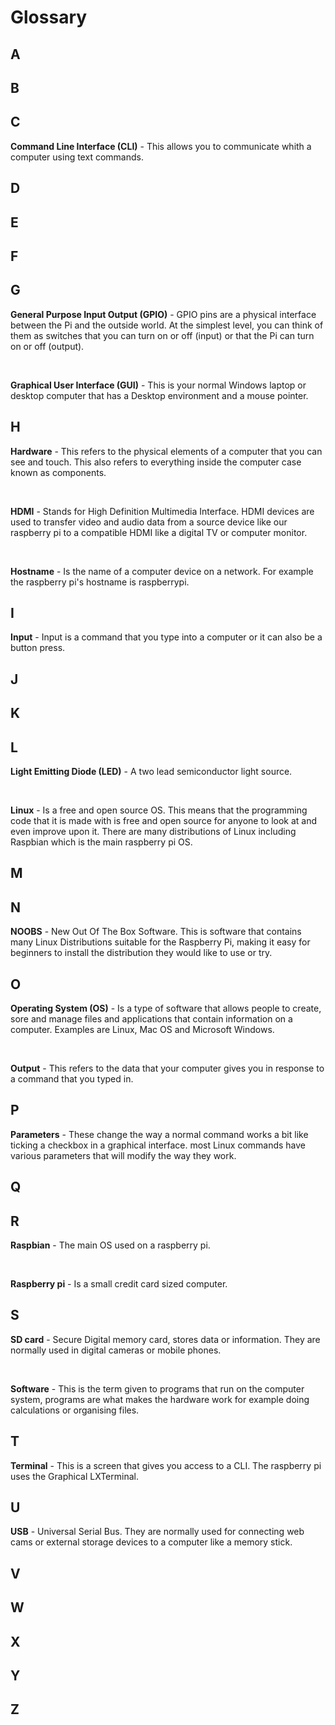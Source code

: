 # Glossary

## A

## B

## C
**Command Line Interface (CLI)** - This allows you to communicate whith a computer using text commands.

## D

## E

## F

## G
**General Purpose Input Output (GPIO)** - GPIO pins are a physical interface between the Pi and the outside world. At the simplest level, you can think of them as switches that you can turn on or off (input) or that the Pi can turn on or off (output).

<br>

**Graphical User Interface (GUI)** - This is your normal Windows laptop or desktop computer that has a Desktop environment and a mouse pointer.

## H
**Hardware** - This refers to the physical elements of a computer that you can see and touch. This also refers to everything inside the computer case known as components.

<br>

**HDMI** - Stands for High Definition Multimedia Interface. HDMI devices are used to transfer video and audio data from a source device like our raspberry pi to a compatible HDMI like a digital TV or computer monitor.

<br>

**Hostname** - Is the name of a computer device on a network. For example the raspberry pi's hostname is raspberrypi.

## I
**Input** - Input is a command that you type into a computer or it can also be a button press.

## J

## K

## L
**Light Emitting Diode (LED)** - A two lead semiconductor light source.

<br>

**Linux** - Is a free and open source OS. This means that the programming code that it is made with is free and open source for anyone to look at and even improve upon it. There are many distributions of Linux including Raspbian which is the main raspberry pi OS.

## M

## N
**NOOBS** - New Out Of The Box Software. This is software that contains many Linux Distributions suitable for the Raspberry Pi, making it easy for beginners to install the distribution they would like to use or try.

## O
**Operating System (OS)** - Is a type of software that allows people to create, sore and manage files and applications that contain information on a computer. Examples are Linux, Mac OS and Microsoft Windows.

<br>

**Output** - This refers to the data that your computer gives you in response to a command that you typed in.

## P
**Parameters** - These change the way a normal command works a bit like ticking a checkbox in a graphical interface. most Linux commands have various parameters that will modify the way they work.

## Q

## R
**Raspbian** - The main OS used on a raspberry pi.

<br>

**Raspberry pi** - Is a small credit card sized computer.

## S
**SD card** - Secure Digital memory card, stores data or information. They are normally used in digital cameras or mobile phones.

<br>

**Software** - This is the term given to programs that run on the computer system, programs are what makes the hardware work for example doing calculations or organising files.

## T
**Terminal** - This is a screen that gives you access to a CLI. The raspberry pi uses the Graphical LXTerminal.

## U
**USB** - Universal Serial Bus. They are normally used for connecting web cams or external storage devices to a computer like a memory stick.

## V

## W

## X

## Y

## Z
